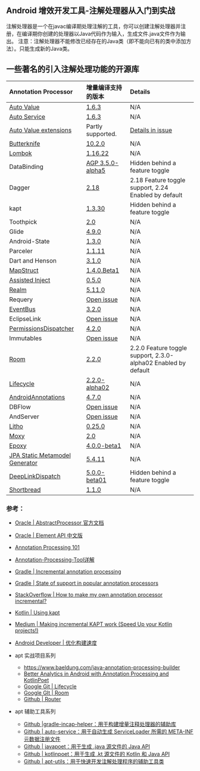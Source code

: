 ## Android 增效开发工具-注解处理器从入门到实战

注解处理器是一个在javac编译期处理注解的工具，你可以创建注解处理器并注册，在编译期你创建的处理器以Java代码作为输入，生成文件.java文件作为输出。
注意：注解处理器不能修改已经存在的Java类（即不能向已有的类中添加方法）。只能生成新的Java类。









## 一些著名的引入注解处理功能的开源库

| Annotation Processor                                         | 增量编译支持的版本                                           | Details                                                      |
| :----------------------------------------------------------- | :----------------------------------------------------------- | :----------------------------------------------------------- |
| [Auto Value](https://github.com/google/auto)                 | [1.6.3](https://github.com/google/auto/releases/tag/auto-value-1.6.3) | N/A                                                          |
| [Auto Service](https://github.com/google/auto)               | [1.6.3](https://github.com/google/auto/releases/tag/auto-value-1.6.3) | N/A                                                          |
| [Auto Value extensions](https://github.com/google/auto)      | Partly supported.                                            | [Details in issue](https://github.com/google/auto/issues/673) |
| [Butterknife](https://github.com/JakeWharton/butterknife)    | [10.2.0](https://github.com/JakeWharton/butterknife/commit/2acac62c7354fee46a5201d50a4712732f6dd1ed) | N/A                                                          |
| [Lombok](https://github.com/rzwitserloot/lombok)             | [1.16.22](https://github.com/rzwitserloot/lombok/releases/tag/v1.16.22) | N/A                                                          |
| DataBinding                                                  | [AGP 3.5.0-alpha5](https://issuetracker.google.com/issues/110061530#comment28) | Hidden behind a feature toggle                               |
| Dagger                                                       | [2.18](https://github.com/google/dagger/issues/1120)         | 2.18 Feature toggle support, 2.24 Enabled by default         |
| kapt                                                         | [1.3.30](https://youtrack.jetbrains.com/issue/KT-23880)      | Hidden behind a feature toggle                               |
| Toothpick                                                    | [2.0](https://github.com/stephanenicolas/toothpick/pull/320) | N/A                                                          |
| Glide                                                        | [4.9.0](https://github.com/bumptech/glide/releases/tag/v4.9.0) | N/A                                                          |
| Android-State                                                | [1.3.0](https://github.com/evernote/android-state/releases/tag/v1.3.0) | N/A                                                          |
| Parceler                                                     | [1.1.11](https://github.com/johncarl81/parceler/releases/tag/parceler-project-1.1.11) | N/A                                                          |
| Dart and Henson                                              | [3.1.0](https://github.com/f2prateek/dart/releases/tag/3.1.0) | N/A                                                          |
| [MapStruct](https://github.com/mapstruct/mapstruct)          | [1.4.0.Beta1](https://github.com/mapstruct/mapstruct/releases/tag/1.4.0.Beta1) | N/A                                                          |
| [Assisted Inject](https://github.com/square/AssistedInject)  | [0.5.0](https://github.com/square/AssistedInject/blob/master/CHANGELOG.md#version-050-2019-08-08) | N/A                                                          |
| [Realm](https://github.com/realm/realm-java)                 | [5.11.0](https://github.com/realm/realm-java/blob/v5.11.0/CHANGELOG.md) | N/A                                                          |
| Requery                                                      | [Open issue](https://github.com/requery/requery/issues/773)  | N/A                                                          |
| [EventBus](https://github.com/greenrobot/EventBus)           | [3.2.0](https://github.com/greenrobot/EventBus/releases/tag/V3.2.0) | N/A                                                          |
| EclipseLink                                                  | [Open issue](https://bugs.eclipse.org/bugs/show_bug.cgi?id=535985) | N/A                                                          |
| [PermissionsDispatcher](https://github.com/permissions-dispatcher/PermissionsDispatcher) | [4.2.0](https://github.com/permissions-dispatcher/PermissionsDispatcher/releases/tag/4.2.0) | N/A                                                          |
| Immutables                                                   | [Open issue](https://github.com/immutables/immutables/issues/804) | N/A                                                          |
| [Room](https://developer.android.com/topic/libraries/architecture/room) | [2.2.0](https://developer.android.com/jetpack/androidx/releases/room#version_220_3) | 2.2.0 Feature toggle support, 2.3.0-alpha02 Enabled by default |
| [Lifecycle](https://developer.android.com/jetpack/androidx/releases/lifecycle) | [2.2.0-alpha02](https://issuetracker.google.com/issues/129115778) | N/A                                                          |
| [AndroidAnnotations](https://github.com/androidannotations/androidannotations) | [4.7.0](https://github.com/androidannotations/androidannotations/wiki/ReleaseNotes#4.7.0) | N/A                                                          |
| DBFlow                                                       | [Open issue](https://github.com/agrosner/DBFlow/issues/1648) | N/A                                                          |
| AndServer                                                    | [Open issue](https://github.com/yanzhenjie/AndServer/issues/152) | N/A                                                          |
| [Litho](https://github.com/facebook/litho)                   | [0.25.0](https://github.com/facebook/litho/blob/master/CHANGELOG.md#version-0250) | N/A                                                          |
| [Moxy](https://github.com/moxy-community/Moxy/)              | [2.0](https://github.com/moxy-community/Moxy/releases/tag/2.0.0) | N/A                                                          |
| [Epoxy](https://github.com/airbnb/epoxy)                     | [4.0.0-beta1](https://github.com/airbnb/epoxy/releases/tag/4.0.0-beta1) | N/A                                                          |
| [JPA Static Metamodel Generator](https://docs.jboss.org/hibernate/orm/5.4/topical/html_single/metamodelgen/MetamodelGenerator.html) | [5.4.11](https://github.com/hibernate/hibernate-orm/releases/tag/5.4.11) | N/A                                                          |
| [DeepLinkDispatch](https://github.com/airbnb/DeepLinkDispatch) | [5.0.0-beta01](https://github.com/airbnb/DeepLinkDispatch/releases/tag/5.0.0-beta01) | Hidden behind a feature toggle                               |
| [Shortbread](https://github.com/MatthiasRobbers/shortbread)  | [1.1.0](https://github.com/MatthiasRobbers/shortbread/releases/tag/v1.1.0) | N/A                                                          |



### 参考：

- [Oracle | AbstractProcessor 官方文档](https://docs.oracle.com/javase/7/docs/api/javax/annotation/processing/AbstractProcessor.html)
- [Oracle | Element API 中文版](https://download.oracle.com/technetwork/java/javase/6/docs/zh/api/javax/lang/model/element/Element.html)
- [Annotation Processing 101](http://hannesdorfmann.com/annotation-processing/annotationprocessing101/)
- [Annotation-Processing-Tool详解](https://www.open-open.com/lib/view/open1470735314518.html)
- [Gradle | Incremental annotation processing ](https://docs.gradle.org/current/userguide/java_plugin.html#sec:incremental_annotation_processing)
- [Gradle | State of support in popular annotation processors](https://docs.gradle.org/current/userguide/java_plugin.html#state_of_support_in_popular_annotation_processors)
- [StackOverflow | How to make my own annotation processor incremental?](https://stackoverflow.com/questions/58966094/how-to-make-my-own-annotation-processor-incremental)

- [Kotlin | Using kapt](https://kotlinlang.org/docs/kapt.html)

- [Medium | Making incremental KAPT work (Speed Up your Kotlin projects!)](https://medium.com/@daniel_novak/making-incremental-kapt-work-speed-up-your-kotlin-projects-539db1a771cf)

- [Android Developer | 优化构建速度](https://developer.android.com/studio/build/optimize-your-build)

- apt 实战项目系列
  - https://www.baeldung.com/java-annotation-processing-builder
  - [Better Analytics in Android with Annotation Processing and KotlinPoet](https://medium.com/wantedly-engineering/better-analytics-in-android-with-annotation-processing-and-kotlinpoet-bffca3f24c37)
  - [Google Git | Lifecycle](https://android.googlesource.com/platform/frameworks/support/+/refs/heads/androidx-arch-core-release/lifecycle?autodive=0)
  - [Google GIt | Room](https://android.googlesource.com/platform/frameworks/support/+/refs/heads/androidx-arch-core-release/room?autodive=0%2F%2F%2F%2F%2F)
  - [Github | Router](https://github.com/alibaba/ARouter)

- apt 辅助工具系列
  - [Github |gradle-incap-helper：用于构建增量注释处理器的辅助库](https://github.com/tbroyer/gradle-incap-helper)
  - [Github | auto-service：用于自动生成  ServiceLoader 所需的 META-INF 元数据注册文件 ](https://github.com/google/auto/tree/master/service)
  - [Github | javapoet：用于生成 .java 源文件的 Java API](https://github.com/square/javapoet)
  - [Github | kotlinpoet：用于生成 .kt 源文件的 Kotlin 和 Java API](https://github.com/square/kotlinpoet)
  - [Github | apt-utils：用于快速开发注解处理程序的辅助工具类](https://github.com/jaydroid1024/base-dev-apt)

